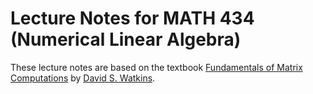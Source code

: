 # Lecture Notes for MATH 434 (Numerical Linear Algebra)

These lecture notes are based on the textbook [Fundamentals of Matrix Computations](https://www.wiley.com/en-us/Fundamentals+of+Matrix+Computations%2C+3rd+Edition-p-9780470528334) by [David S. Watkins](http://www.math.wsu.edu/faculty/watkins/).
